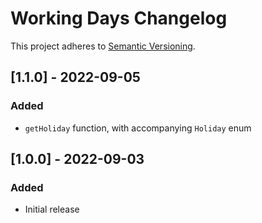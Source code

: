 # Working Days Changelog

This project adheres to [Semantic Versioning](https://semver.org/spec/v2.0.0.html).

## [1.1.0] - 2022-09-05

### Added

* `getHoliday` function, with accompanying `Holiday` enum

## [1.0.0] - 2022-09-03

### Added

* Initial release
